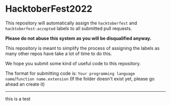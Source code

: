 # HacktoberFest2022

This repository will automatically assign the `hacktoberfest` and `hacktoberfest-accepted` labels to all submitted pull requests.

**Please do not abuse this system as you will be disqualified anyway.**

This repository is meant to simplify the process of assigning the labels as many other repos have take a lot of time to do this.

We hope you submit some kind of useful code to this repository.

The format for submitting code is:
`Your programming language name`/`function name.extension`
(If the folder doesn't exist yet, please go ahead an create it)

---
this is a test
